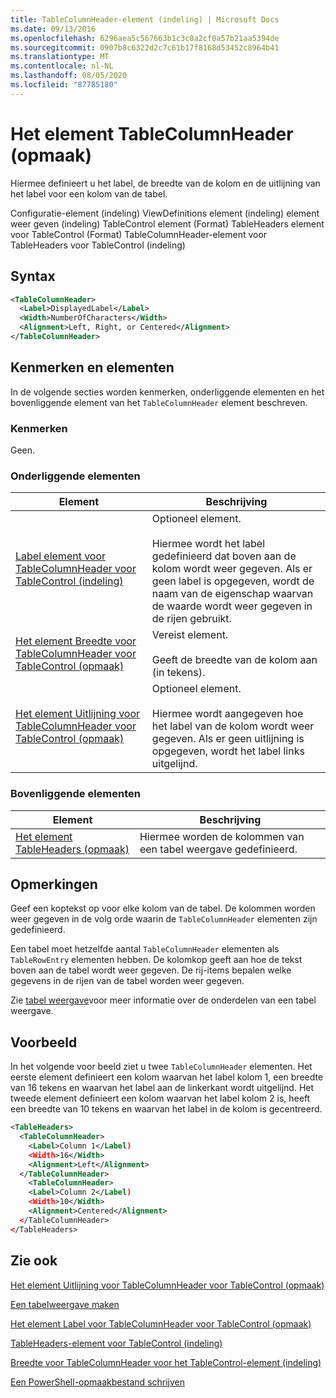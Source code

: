 ```yaml
---
title: TableColumnHeader-element (indeling) | Microsoft Docs
ms.date: 09/13/2016
ms.openlocfilehash: 6296aea5c567663b1c3c0a2cf0a57b21aa5394de
ms.sourcegitcommit: 0907b8c6322d2c7c61b17f8168d53452c8964b41
ms.translationtype: MT
ms.contentlocale: nl-NL
ms.lasthandoff: 08/05/2020
ms.locfileid: "87785180"
---
```

# <a name="tablecolumnheader-element-format"></a>Het element TableColumnHeader (opmaak)

Hiermee definieert u het label, de breedte van de kolom en de uitlijning van het label voor een kolom van de tabel.

Configuratie-element (indeling) ViewDefinitions element (indeling) element weer geven (indeling) TableControl element (Format) TableHeaders element voor TableControl (Format) TableColumnHeader-element voor TableHeaders voor TableControl (indeling)

## <a name="syntax"></a>Syntax

```xml
<TableColumnHeader>
  <Label>DisplayedLabel</Label>
  <Width>NumberOfCharacters</Width>
  <Alignment>Left, Right, or Centered</Alignment>
</TableColumnHeader>
```

## <a name="attributes-and-elements"></a>Kenmerken en elementen

In de volgende secties worden kenmerken, onderliggende elementen en het bovenliggende element van het `TableColumnHeader` element beschreven.

### <a name="attributes"></a>Kenmerken

Geen.

### <a name="child-elements"></a>Onderliggende elementen

|Element|Beschrijving|
|-------------|-----------------|
|[Label element voor TableColumnHeader voor TableControl (indeling)](./label-element-for-tablecolumnheader-for-tablecontrol-format.md)|Optioneel element.<br /><br /> Hiermee wordt het label gedefinieerd dat boven aan de kolom wordt weer gegeven. Als er geen label is opgegeven, wordt de naam van de eigenschap waarvan de waarde wordt weer gegeven in de rijen gebruikt.|
|[Het element Breedte voor TableColumnHeader voor TableControl (opmaak)](./width-element-for-tablecolumnheader-for-tablecontrol-format.md)|Vereist element.<br /><br /> Geeft de breedte van de kolom aan (in tekens).|
|[Het element Uitlijning voor TableColumnHeader voor TableControl (opmaak)](./alignment-element-for-tablecolumnheader-for-tablecontrol-format.md)|Optioneel element.<br /><br /> Hiermee wordt aangegeven hoe het label van de kolom wordt weer gegeven. Als er geen uitlijning is opgegeven, wordt het label links uitgelijnd.|

### <a name="parent-elements"></a>Bovenliggende elementen

|Element|Beschrijving|
|-------------|-----------------|
|[Het element TableHeaders (opmaak)](./tableheaders-element-format.md)|Hiermee worden de kolommen van een tabel weergave gedefinieerd.|

## <a name="remarks"></a>Opmerkingen

Geef een koptekst op voor elke kolom van de tabel. De kolommen worden weer gegeven in de volg orde waarin de `TableColumnHeader` elementen zijn gedefinieerd.

Een tabel moet hetzelfde aantal `TableColumnHeader` elementen als `TableRowEntry` elementen hebben. De kolomkop geeft aan hoe de tekst boven aan de tabel wordt weer gegeven. De rij-items bepalen welke gegevens in de rijen van de tabel worden weer gegeven.

Zie [tabel weergave](./creating-a-table-view.md)voor meer informatie over de onderdelen van een tabel weergave.

## <a name="example"></a>Voorbeeld

In het volgende voor beeld ziet u twee `TableColumnHeader` elementen. Het eerste element definieert een kolom waarvan het label kolom 1, een breedte van 16 tekens en waarvan het label aan de linkerkant wordt uitgelijnd. Het tweede element definieert een kolom waarvan het label kolom 2 is, heeft een breedte van 10 tekens en waarvan het label in de kolom is gecentreerd.

```xml
<TableHeaders>
  <TableColumnHeader>
    <Label>Column 1</Label)
    <Width>16</Width>
    <Alignment>Left</Alignment>
  </TableColumnHeader>
    <TableColumnHeader>
    <Label>Column 2</Label)
    <Width>10</Width>
    <Alignment>Centered</Alignment>
  </TableColumnHeader>
</TableHeaders>
```

## <a name="see-also"></a>Zie ook

[Het element Uitlijning voor TableColumnHeader voor TableControl (opmaak)](./alignment-element-for-tablecolumnheader-for-tablecontrol-format.md)

[Een tabelweergave maken](./creating-a-table-view.md)

[Het element Label voor TableColumnHeader voor TableControl (opmaak)](./label-element-for-tablecolumnheader-for-tablecontrol-format.md)

[TableHeaders-element voor TableControl (indeling)](./tableheaders-element-format.md)

[Breedte voor TableColumnHeader voor het TableControl-element (indeling)](./width-element-for-tablecolumnheader-for-tablecontrol-format.md)

[Een PowerShell-opmaakbestand schrijven](./writing-a-powershell-formatting-file.md)
